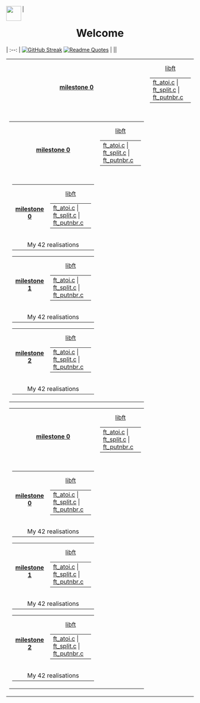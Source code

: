 |<img align="left" src="https://raw.githubusercontent.com/innng/innng/master/assets/kyubey.gif" height="40" /><h1 align="center">Welcome</h1>|
:--:
| [![GitHub Streak](https://streak-stats.demolab.com?user=zoyern&theme=nord&border_radius=10&date_format=j%20M%5B%20Y%5D&mode=weekly&card_width=600&card_height=50&dates=4C566A&hide_current_streak=true&hide_longest_streak=true)](https://git.io/streak-stats) [![Readme Quotes](https://quotes-github-readme.vercel.app/api?type=horizontal&theme=nord)](https://github.com/piyushsuthar/github-readme-quotes) |
||


<table align="center">
  <tr align="center" valign="center" height="150">
        <th height="150"><a href="test3/cloclo1.txt">milestone 0</a></th>
          <td >
            <table  align="center" valign="center">
                    <tr>
                      <a href="test3/cloclo1.txt">libft</a>
                    </tr>
                     <td colspan="2">
                      <a href="test3/cloclo1.txt">ft_atoi.c</a> |
                      <a href="test3/cloclo2.txt">ft_split.c</a> |
                      <a href="test3/cloclo3.txt">ft_putnbr.c</a>
                    </td>
          </table
        </td>
  </tr>
<td >
<table valign="center align="center" >
  <!-- Ligne principale avec le titre et le premier bloc de fichiers -->
  <tr align="center" valign="center" height="150">
        <th   height="150"><a href="test3/cloclo1.txt">milestone 0</a></th>
          <td>
            <table align="center" valign="center">
                    <tr>
                      <a href="test3/cloclo1.txt">libft</a>
                    </tr>
                     <td >
                      <a href="test3/cloclo1.txt">ft_atoi.c</a> |
                      <a href="test3/cloclo2.txt">ft_split.c</a> |
                      <a href="test3/cloclo3.txt">ft_putnbr.c</a>
                    </td>
          </table
        </td>
  </tr>
  <!-- Une seule cellule contenant tous les autres tableaux en ligne -->
  <tr colspan="2">
    <td  align="center" valign="center">
      <table  align="center">
      <tr  align="center" valign="center" height="150">
        <th height="150"><a href="test3/cloclo1.txt">milestone 0</a></th>
          <td >
            <table align="center" valign="center" >
                    <tr >
                      <a href="test3/cloclo1.txt">libft</a>
                    </tr>
                     <td >
                      <a href="test3/cloclo1.txt">ft_atoi.c</a> |
                      <a href="test3/cloclo2.txt">ft_split.c</a> |
                      <a href="test3/cloclo3.txt">ft_putnbr.c</a>
                    </td>
          </table
        </td>
      </tr>
        <td colspan="2" align="center" valign="center" >My 42 realisations</td>
      </table>
      <table align="center" >
      <tr align="center" valign="center" height="150" >
        <th height="150"><a href="test3/cloclo1.txt">milestone 1</a></th>
          <td >
            <table align="center" valign="center" >
                    <tr >
                      <a href="test3/cloclo1.txt">libft</a>
                    </tr>
                     <td >
                      <a href="test3/cloclo1.txt">ft_atoi.c</a> |
                      <a href="test3/cloclo2.txt">ft_split.c</a> |
                      <a href="test3/cloclo3.txt">ft_putnbr.c</a>
                    </td>
          </table
        </td>
      </tr>
        <td colspan="2" align="center" valign="center" >My 42 realisations</td>
      </table>
      <table align="center" >
      <tr align="center" valign="center" height="150" >
        <th height="150"><a href="test3/cloclo1.txt">milestone 2</a></th>
          <td >
            <table align="center" valign="center" >
                    <tr >
                      <a href="test3/cloclo1.txt">libft</a>
                    </tr>
                     <td >
                      <a href="test3/cloclo1.txt">ft_atoi.c</a> |
                      <a href="test3/cloclo2.txt">ft_split.c</a> |
                      <a href="test3/cloclo3.txt">ft_putnbr.c</a>
                    </td>
          </table
        </td>
      </tr>
        <td colspan="2" align="center" valign="center" >My 42 realisations</td>
      </table>
    </td>
  </tr>
</table>
<table align="center">
  <!-- Ligne principale avec le titre et le premier bloc de fichiers -->
  <tr align="center"  valign="center" height="150" >
        <th height="150"><a href="test3/cloclo1.txt">milestone 0</a></th>
          <td >
            <table align="center" valign="center" >
                    <tr >
                      <a href="test3/cloclo1.txt">libft</a>
                    </tr>
                     <td >
                      <a href="test3/cloclo1.txt">ft_atoi.c</a> |
                      <a href="test3/cloclo2.txt">ft_split.c</a> |
                      <a href="test3/cloclo3.txt">ft_putnbr.c</a>
                    </td>
          </table
        </td>
  </tr>
  <!-- Une seule cellule contenant tous les autres tableaux en ligne -->
  <tr>
    <td align="center" valign="center" >
      <table align="center" >
      <tr align="center" valign="center" height="150" >
        <th height="150"><a href="test3/cloclo1.txt">milestone 0</a></th>
          <td >
            <table align="center" valign="center" >
                    <tr >
                      <a href="test3/cloclo1.txt">libft</a>
                    </tr>
                     <td >
                      <a href="test3/cloclo1.txt">ft_atoi.c</a> |
                      <a href="test3/cloclo2.txt">ft_split.c</a> |
                      <a href="test3/cloclo3.txt">ft_putnbr.c</a>
                    </td>
          </table
        </td>
      </tr>
        <td colspan="2" align="center" valign="center" >My 42 realisations</td>
      </table>
      <table align="center" >
      <tr align="center" valign="center" height="150" >
        <th height="150"><a href="test3/cloclo1.txt">milestone 1</a></th>
          <td >
            <table align="center" valign="center" >
                    <tr >
                      <a href="test3/cloclo1.txt">libft</a>
                    </tr>
                     <td >
                      <a href="test3/cloclo1.txt">ft_atoi.c</a> |
                      <a href="test3/cloclo2.txt">ft_split.c</a> |
                      <a href="test3/cloclo3.txt">ft_putnbr.c</a>
                    </td>
          </table
        </td>
      </tr>
        <td colspan="2" align="center" valign="center" >My 42 realisations</td>
      </table>
      <table align="center" >
      <tr align="center" valign="center" height="150" >
        <th height="150"><a href="test3/cloclo1.txt">milestone 2</a></th>
          <td >
            <table align="center" valign="center" >
                    <tr >
                      <a href="test3/cloclo1.txt">libft</a>
                    </tr>
                     <td >
                      <a href="test3/cloclo1.txt">ft_atoi.c</a> |
                      <a href="test3/cloclo2.txt">ft_split.c</a> |
                      <a href="test3/cloclo3.txt">ft_putnbr.c</a>
                    </td>
          </table
        </td>
      </tr>
        <td colspan="2" align="center" valign="center" >My 42 realisations</td>
      </table>
    </td>
  </tr>
</table>
<td/>
</table>
